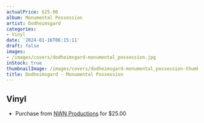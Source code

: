 ```yaml
---
actualPrice: $25.00
album: Monumental Possession
artist: Dodheimsgard
categories:
- Vinyl
date: '2024-01-16T06:15:11'
draft: false
images:
- /images/covers/dodheimsgard-monumental_possession.jpg
inStock: true
thumbnailImage: /images/covers/dodheimsgard-monumental_possession-thumb.jpg
title: Dodheimsgard - Monumental Possession
---
```


## Vinyl
* Purchase from [NWN Productions](http://shop.nwnprod.com/index.php?route=product/product&path=75&product_id=45502&sort=pd.name&order=ASC) for $25.00
